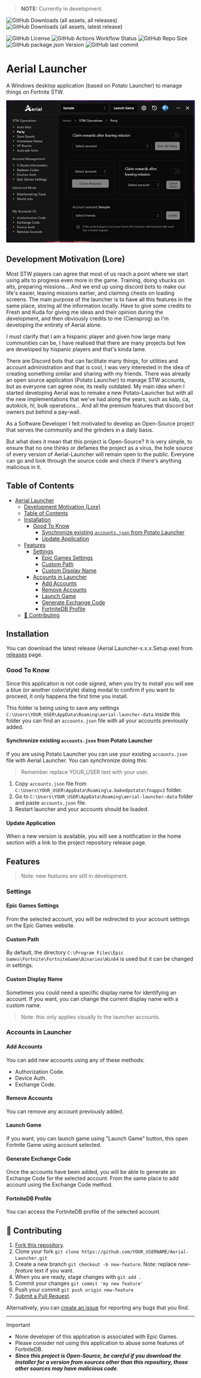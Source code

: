> **NOTE:** Currently in development.

![GitHub Downloads (all assets, all releases)](https://img.shields.io/github/downloads/Ciensprog/Aerial-Launcher/total?label=All%20Release%20Downloads) ![GitHub Downloads (all assets, latest release)](https://img.shields.io/github/downloads/Ciensprog/Aerial-Launcher/latest/total?label=Latest%20Release%20Downloads)

![GitHub License](https://img.shields.io/github/license/Ciensprog/Aerial-Launcher?label=License) ![GitHub Actions Workflow Status](https://img.shields.io/github/actions/workflow/status/Ciensprog/Aerial-Launcher/release.yml?label=Build) ![GitHub Repo Size](https://img.shields.io/github/repo-size/Ciensprog/Aerial-Launcher?label=Repo%20Size) ![GitHub package.json Version](https://img.shields.io/github/package-json/v/Ciensprog/Aerial-Launcher?label=Current%20Version) ![GitHub last commit](https://img.shields.io/github/last-commit/Ciensprog/Aerial-Launcher?label=Last%20Commit)

# Aerial Launcher

A Windows desktop application (based on Potato Launcher) to manage things on Fortnite STW.

<p align="center">
  <img src="./app-preview.jpg" />
</p>

## Development Motivation (Lore)

Most STW players can agree that most of us reach a point where we start using alts to progress even more in the game. Training, doing vbucks on alts, preparing missions... And we end up using discord bots to make our life's easier, leaving missions earlier, and claiming chests on loading screens. The main purpose of the launcher is to have all this features in the same place, storing all the information locally. Have to give some credits to Fresh and Kuda for giving me ideas and their opinion during the development, and then obviously credits to me (Ciensprog) as I'm developing the entirety of Aerial alone.

I must clarify that I am a hispanic player and given how large many communities can be, I have realised that there are many projects but few are developed by hispanic players and that's kinda lame.

There are Discord bots that can facilitate many things, for utilities and account administration and that is cool, I was very interested in the idea of creating something similar and sharing with my friends. There was already an open source application (Potato Launcher) to manage STW accounts, but as everyone can agree now, its really outdated. My main idea when I started developing Aerial was to remake a new Potato-Launcher but with all the new implementations that we've had along the years, such as kalp, ca, autokick, hl, bulk operations... And all the premium features that discord bot owners put behind a pay-wall.

As a Software Developer I felt motivated to develop an Open-Source project that serves the community and the grinders in a daily basis.

But what does it mean that this project is Open-Source? It is very simple, to ensure that no one thinks or defames the project as a virus, the hole source of every version of Aerial-Launcher will remain open to the public. Everyone can go and look through the source code and check if there's anything malicious in it.

## Table of Contents

- [Aerial Launcher](#aerial-launcher)
  - [Development Motivation (Lore)](#development-motivation-lore)
  - [Table of Contents](#table-of-contents)
  - [Installation](#installation)
    - [Good To Know](#good-to-know)
      - [Synchronize existing `accounts.json` from Potato Launcher](#synchronize-existing-accountsjson-from-potato-launcher)
      - [Update Application](#update-application)
  - [Features](#features)
    - [Settings](#settings)
      - [Epic Games Settings](#epic-games-settings)
      - [Custom Path](#custom-path)
      - [Custom Display Name](#custom-display-name)
    - [Accounts in Launcher](#accounts-in-launcher)
      - [Add Accounts](#add-accounts)
      - [Remove Accounts](#remove-accounts)
      - [Launch Game](#launch-game)
      - [Generate Exchange Code](#generate-exchange-code)
      - [FortniteDB Profile](#fortnitedb-profile)
  - [🤝 Contributing](#-contributing)

## Installation

You can download the latest release (Aerial.Launcher-x.x.x.Setup.exe) from [releases](https://github.com/Ciensprog/Aerial-Launcher/releases) page.

### Good To Know

Since this application is not code signed, when you try to install you will see a blue (or another color/style) dialog modal to confirm if you want to proceed, it only happens the first time you install.

This folder is being using to save any settings `C:\Users\YOUR_USER\AppData\Roaming\aerial-launcher-data` inside this folder you can find an `accounts.json` file with all your accounts previously added.

#### Synchronize existing `accounts.json` from Potato Launcher

If you are using Potato Launcher you can use your existing `accounts.json` file with Aerial Launcher. You can synchronize doing this:

> Remember replace YOUR_USER text with your user.

1. Copy `accounts.json` file from `C:\Users\YOUR_USER\AppData\Roaming\a.bakedpotato\fnappv2` folder.
1. Go to `C:\Users\YOUR_USER\AppData\Roaming\aerial-launcher-data` folder and paste `accounts.json` file.
1. Restart launcher and your accounts should be loaded.

#### Update Application

When a new version is available, you will see a notification in the home section with a link to the project repository release page.

## Features

> Note: new features are still in development.

### Settings

#### Epic Games Settings

From the selected account, you will be redirected to your account settings on the Epic Games website.

#### Custom Path

By default, the directory `C:\Program Files\Epic Games\Fortnite\FortniteGame\Binaries\Win64` is used but it can be changed in settings.

#### Custom Display Name

Sometimes you could need a specific display name for identifying an account. If you want, you can change the current display name with a custom name.

> Note: this only applies visually to the launcher accounts.

### Accounts in Launcher

#### Add Accounts

You can add new accounts using any of these methods:

- Authorization Code.
- Device Auth.
- Exchange Code.

#### Remove Accounts

You can remove any account previously added.

#### Launch Game

If you want, you can launch game using "Launch Game" button, this open Fortnite Game using account selected.

#### Generate Exchange Code

Once the accounts have been added, you will be able to generate an Exchange Code for the selected account. From the same place to add account using the Exchange Code method.

#### FortniteDB Profile

You can access the FortniteDB profile of the selected account.

## 🤝 Contributing

1. [Fork this repository](https://github.com/Ciensprog/Aerial-Launcher/fork).
1. Clone your fork `git clone https://github.com/YOUR_USERNAME/Aerial-Launcher.git`
1. Create a new branch `git checkout -b new-feature`. Note: replace _new-feature_ text if you want.
1. When you are ready, stage changes with `git add .`
1. Commit your changes `git commit 'my new feature'`
1. Push your commit `git push origin new-feature`
1. [Submit a Pull Request](https://github.com/Ciensprog/Aerial-Launcher/pulls).

Alternatively, you can [create an issue](https://github.com/Ciensprog/Aerial-Launcher/issues/new) for reporting any bugs that you find.

---

> [!IMPORTANT]
>
> - None developer of this application is associated with Epic Games.
> - Please consider not using this application to abuse some features of FortniteDB.
> - **_Since this project is Open-Source, be careful if you download the installer for a version from sources other than this repository, those other sources may have malicious code_**.
